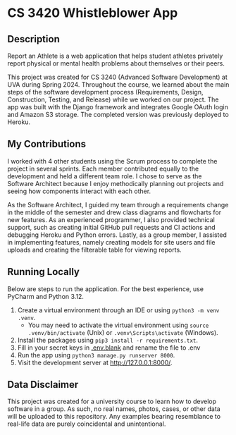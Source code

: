 # CS 3420 Whistleblower App

## Description

Report an Athlete is a web application that helps student athletes privately report physical or mental health problems
about themselves or their peers.

This project was created for CS 3240 (Advanced Software Development) at UVA during Spring 2024.
Throughout the course, we learned about the main steps of the software development process (Requirements, Design,
Construction, Testing, and Release) while we worked on our project.
The app was built with the Django framework and integrates Google OAuth login and Amazon S3 storage.
The completed version was previously deployed to Heroku.

## My Contributions

I worked with 4 other students using the Scrum process to complete the project in several sprints.
Each member contributed equally to the development and held a different team role.
I chose to serve as the Software Architect because I enjoy methodically planning out projects and seeing how
components interact with each other.

As the Software Architect, I guided my team through a requirements change in the middle of the semester and drew
class diagrams and flowcharts for new features.
As an experienced programmer, I also provided technical support, such as creating initial GitHub pull requests and
CI actions and debugging Heroku and Python errors.
Lastly, as a group member, I assisted in implementing features, namely creating models for site users and file uploads
and creating the filterable table for viewing reports.

## Running Locally

Below are steps to run the application. For the best experience, use PyCharm and Python 3.12.

1. Create a virtual environment through an IDE or using `python3 -m venv .venv`.
    - You may need to activate the virtual environment using `source .venv/bin/activate` (Unix) or
      `.venv\Scripts\activate` (Windows).
2. Install the packages using `pip3 install -r requirements.txt`.
3. Fill in your secret keys in [.env.blank](.env.blank) and rename the file to .env
4. Run the app using `python3 manage.py runserver 8000`.
5. Visit the development server at http://127.0.0.1:8000/.

## Data Disclaimer

This project was created for a university course to learn how to develop software in a group.
As such, no real names, photos, cases, or other data will be uploaded to this repository.
Any examples bearing resemblance to real-life data are purely coincidental and unintentional.

